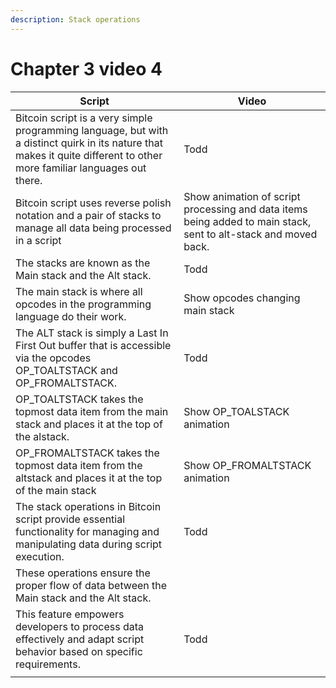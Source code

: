 ```yaml
---
description: Stack operations
---
```


# Chapter 3 video 4

| Script                                                                                                                                                                   | Video                                                                                                           |
| ------------------------------------------------------------------------------------------------------------------------------------------------------------------------ | --------------------------------------------------------------------------------------------------------------- |
| Bitcoin script is a very simple programming language, but with a distinct quirk in its nature that makes it quite different to other more familiar languages out there.  | Todd                                                                                                            |
| Bitcoin script uses reverse polish notation and a pair of stacks to manage all data being processed in a script                                                          | Show animation of script processing and data items being added to main stack, sent to alt-stack and moved back. |
| The stacks are known as the Main stack and the Alt stack.                                                                                                                | Todd                                                                                                            |
| The main stack is where all opcodes in the programming language do their work.                                                                                           | Show opcodes changing main stack                                                                                |
| The ALT stack is simply a Last In First Out buffer that is accessible via the opcodes OP\_TOALTSTACK and OP\_FROMALTSTACK.                                               | Todd                                                                                                            |
| OP\_TOALTSTACK takes the topmost data item from the main stack and places it at the top of the alstack.                                                                  | Show OP\_TOALSTACK animation                                                                                    |
| OP\_FROMALTSTACK takes the topmost data item from the altstack and places it at the top of the main stack                                                                | Show OP\_FROMALTSTACK animation                                                                                 |
| The stack operations in Bitcoin script provide essential functionality for managing and manipulating data during script execution.                                       | Todd                                                                                                            |
| These operations ensure the proper flow of data between the Main stack and the Alt stack.                                                                                |                                                                                                                 |
| This feature empowers developers to process data effectively and adapt script behavior based on specific requirements.                                                   | Todd                                                                                                            |
|                                                                                                                                                                          |                                                                                                                 |
